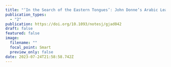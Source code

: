 ```yaml
---
title: "‘In the Search of the Eastern Tongues’: John Donne’s Arabic Learning"
publication_types:
  - "2"
publication: https://doi.org/10.1093/notesj/gjad042
draft: false
featured: false
image:
  filename: ""
  focal_point: Smart
  preview_only: false
date: 2023-07-24T21:58:58.742Z
---
```

